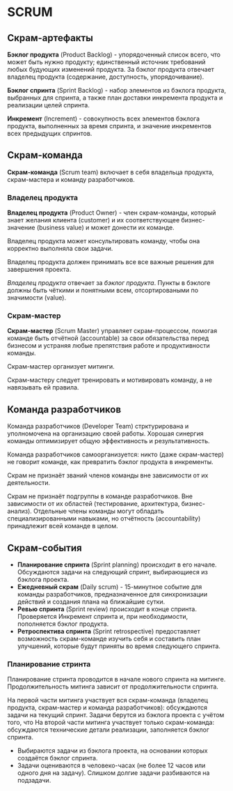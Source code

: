
# SCRUM

## Скрам-артефакты

**Бэклог продукта** (Product Backlog) - упорядоченный список всего, что может быть нужно продукту; единственный источник требований любых будующих изменений продукта. За бэклог продукта отвечает владелец продукта (содержание, доступность, упорядочивание).

**Бэклог спринта** (Sprint Backlog) - набор элементов из бэклога продукта, выбранных для спринта, а также план доставки инкремента продукта и реализации целей спринта.

**Инкремент** (Increment) - совокупность всех элементов бэклога продукта, выполненных за время спринта, и значение инкрементов всех предыдущих спринтов.

## Скрам-команда

**Скрам-команда** (Scrum team) включает в себя владельца продукта, скрам-мастера и команду разработчиков.

### Владелец продукта

**Владелец продукта** (Product Owner) - член скрам-команды, который знает желания клиента (customer) и их соответствующее бизнес-значение (business value) и может донести их команде. 

Владелец продукта может консультировать команду, чтобы она корректно выполняла свои задачи.  

Владелец продукта должен принимать все все важные решения для завершения проекта.

*Владелец продукта* отвечает за *бэклог продукта*. Пункты в бэклоге должны быть чёткими и понятными всем, отсортироваными по значимости (value).

### Скрам-мастер

**Скрам-мастер** (Scrum Master) управляет скрам-процессом, помогая команде быть отчётной (accountable) за свои обязательства перед бизнесом и устраняя любые препятствия работе и продуктивности команды. 

Скрам-мастер организует митинги.

Скрам-мастеру следует тренировать и мотивировать команду, а не навязывать ей правила.

## Команда разработчиков

Команда разработчиков (Developer Team) стрктурирована и уполномочена на организацию своей работы. Хорошая синергия команды оптимизирует общую эффективность и результативность.

Команда разработчиков самоорганизуется: никто (даже скрам-мастер) не говорит команде, как превратить бэклог продукта в инкременты.

Скрам не признаёт званий членов команды вне зависимости от их деятельности.

Скрам не признаёт подгруппы в команде разработчиков. Вне зависимости от их областей (тестирование, архитектура, бизнес-анализ). Отдельные члены команды могут обладать специализированными навыками, но отчётность (accountability) принадлежит всей команде в целом.


## Скрам-события

* **Планирование спринта** (Sprint planning) происходит в его начале. Обсуждаются задачи на следующий спринт, выбирающиеся из бэклога проекта.
* **Ежедневный скрам** (Daily scrum) - 15-минутное событие для команды разработчиков, предназначенное для синхронизации действий и создания плана на ближайшие сутки.
* **Ревью спринта** (Sprint review) происходит в конце спринта. Проверяется Инкремент спринта и, при необходимости, пополняется бэклог продукта.
* **Ретроспектива спринта** (Sprint retrospective) предоставляет возможность скрам-команде изучить себя и составить план улучшений, которые будут приняты во время следующего спринта. 

### Планирование стринта

Планирование стринта проводится в начале нового спринта на митинге.  
Продолжительность митинга зависит от продолжительности спринта.

На первой части митинга участвует вся скрам-команда (владелец продукта, скрам-мастер и команда разработчиков): обсуждаются задачи на текущий спринт. Задачи берутся из бэклога проекта с учётом того, что 
На второй части митинга участвует только скрам-команда: обсуждаются технические детали реализации, заполняется бэклог спринта.

* Выбираются задачи из бэклога проекта, на основании которых создаётся бэклог спринта.
* Задачи оцениваются в человеко-часах (не более 12 часов или одного дня на задачу). Слишком долгие задачи разбиваются на подзадачи.
